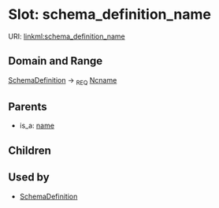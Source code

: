 
# Slot: schema_definition_name




URI: [linkml:schema_definition_name](https://w3id.org/linkml/schema_definition_name)


## Domain and Range

[SchemaDefinition](SchemaDefinition.md) ->  <sub>REQ</sub> [Ncname](Ncname.md)

## Parents

 *  is_a: [name](name.md)

## Children


## Used by

 * [SchemaDefinition](SchemaDefinition.md)
